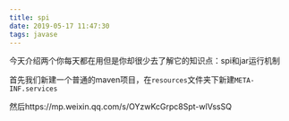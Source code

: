 ```yaml
---
title: spi
date: 2019-05-17 11:47:30
tags: javase
---
```


今天介绍两个你每天都在用但是你却很少去了解它的知识点：spi和jar运行机制

首先我们新建一个普通的maven项目，在`resources`文件夹下新建`META-INF.services`

然后https://mp.weixin.qq.com/s/OYzwKcGrpc8Spt-wlVssSQ